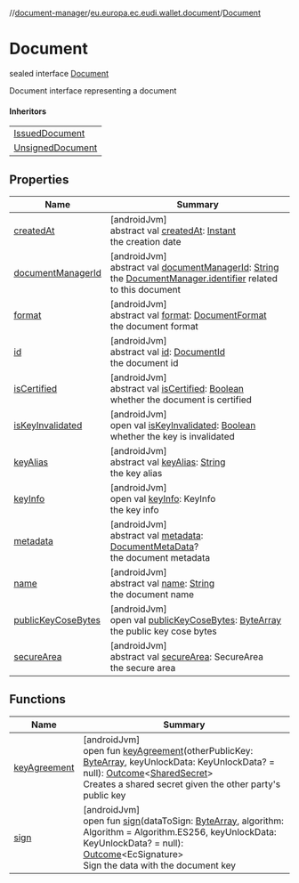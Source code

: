 //[document-manager](../../../index.md)/[eu.europa.ec.eudi.wallet.document](../index.md)/[Document](index.md)

# Document

sealed interface [Document](index.md)

Document interface representing a document

#### Inheritors

| |
|---|
| [IssuedDocument](../-issued-document/index.md) |
| [UnsignedDocument](../-unsigned-document/index.md) |

## Properties

| Name | Summary |
|---|---|
| [createdAt](created-at.md) | [androidJvm]<br>abstract val [createdAt](created-at.md): [Instant](https://developer.android.com/reference/kotlin/java/time/Instant.html)<br>the creation date |
| [documentManagerId](document-manager-id.md) | [androidJvm]<br>abstract val [documentManagerId](document-manager-id.md): [String](https://kotlinlang.org/api/latest/jvm/stdlib/kotlin/-string/index.html)<br>the [DocumentManager.identifier](../-document-manager/identifier.md) related to this document |
| [format](format.md) | [androidJvm]<br>abstract val [format](format.md): [DocumentFormat](../../eu.europa.ec.eudi.wallet.document.format/-document-format/index.md)<br>the document format |
| [id](id.md) | [androidJvm]<br>abstract val [id](id.md): [DocumentId](../-document-id/index.md)<br>the document id |
| [isCertified](is-certified.md) | [androidJvm]<br>abstract val [isCertified](is-certified.md): [Boolean](https://kotlinlang.org/api/latest/jvm/stdlib/kotlin/-boolean/index.html)<br>whether the document is certified |
| [isKeyInvalidated](is-key-invalidated.md) | [androidJvm]<br>open val [isKeyInvalidated](is-key-invalidated.md): [Boolean](https://kotlinlang.org/api/latest/jvm/stdlib/kotlin/-boolean/index.html)<br>whether the key is invalidated |
| [keyAlias](key-alias.md) | [androidJvm]<br>abstract val [keyAlias](key-alias.md): [String](https://kotlinlang.org/api/latest/jvm/stdlib/kotlin/-string/index.html)<br>the key alias |
| [keyInfo](key-info.md) | [androidJvm]<br>open val [keyInfo](key-info.md): KeyInfo<br>the key info |
| [metadata](metadata.md) | [androidJvm]<br>abstract val [metadata](metadata.md): [DocumentMetaData](../../eu.europa.ec.eudi.wallet.document.metadata/-document-meta-data/index.md)?<br>the document metadata |
| [name](name.md) | [androidJvm]<br>abstract val [name](name.md): [String](https://kotlinlang.org/api/latest/jvm/stdlib/kotlin/-string/index.html)<br>the document name |
| [publicKeyCoseBytes](public-key-cose-bytes.md) | [androidJvm]<br>open val [publicKeyCoseBytes](public-key-cose-bytes.md): [ByteArray](https://kotlinlang.org/api/latest/jvm/stdlib/kotlin/-byte-array/index.html)<br>the public key cose bytes |
| [secureArea](secure-area.md) | [androidJvm]<br>abstract val [secureArea](secure-area.md): SecureArea<br>the secure area |

## Functions

| Name | Summary |
|---|---|
| [keyAgreement](key-agreement.md) | [androidJvm]<br>open fun [keyAgreement](key-agreement.md)(otherPublicKey: [ByteArray](https://kotlinlang.org/api/latest/jvm/stdlib/kotlin/-byte-array/index.html), keyUnlockData: KeyUnlockData? = null): [Outcome](../-outcome/index.md)&lt;[SharedSecret](../-shared-secret/index.md)&gt;<br>Creates a shared secret given the other party's public key |
| [sign](sign.md) | [androidJvm]<br>open fun [sign](sign.md)(dataToSign: [ByteArray](https://kotlinlang.org/api/latest/jvm/stdlib/kotlin/-byte-array/index.html), algorithm: Algorithm = Algorithm.ES256, keyUnlockData: KeyUnlockData? = null): [Outcome](../-outcome/index.md)&lt;EcSignature&gt;<br>Sign the data with the document key |
